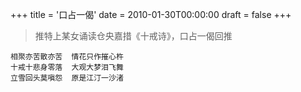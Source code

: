 +++
title = '口占一偈'
date = 2010-01-30T00:00:00
draft = false
+++

> 推特上某女诵读仓央嘉措《十戒诗》，口占一偈回推

<div class="poem">

```
相聚亦苦散亦苦  情花只作摧心杵
十戒十悲身零落  大观大梦泪飞舞
立雪回头莫嗔怨  原是江汀一沙渚
```

</div>
